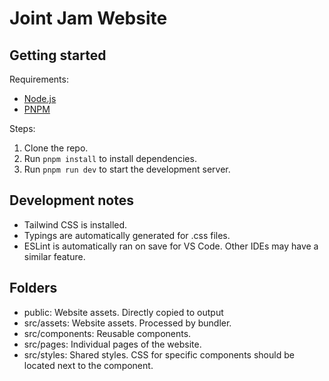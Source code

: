# Joint Jam Website

## Getting started

Requirements:
- [Node.js](https://nodejs.org/en/download)
- [PNPM](https://pnpm.io/installation)

Steps:
1. Clone the repo.
2. Run `pnpm install` to install dependencies.
3. Run `pnpm run dev` to start the development server.

## Development notes

- Tailwind CSS is installed.
- Typings are automatically generated for .css files.
- ESLint is automatically ran on save for VS Code. Other IDEs may have a similar feature.

## Folders

- public: Website assets. Directly copied to output
- src/assets: Website assets. Processed by bundler.
- src/components: Reusable components.
- src/pages: Individual pages of the website.
- src/styles: Shared styles. CSS for specific components should be located next to the component.
